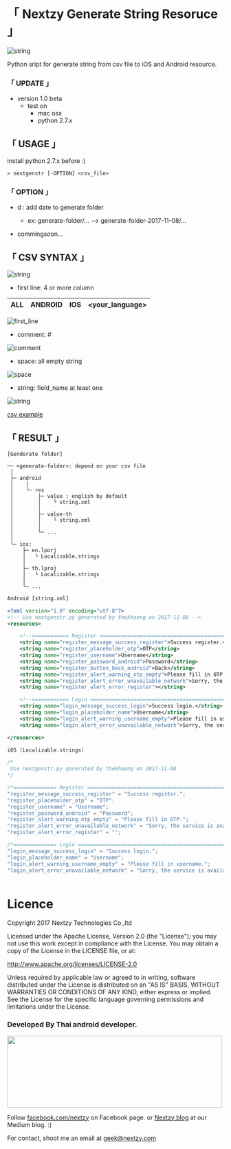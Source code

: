 # **「 Nextzy Generate String Resoruce 」**

![string](./pictures/cover.png)

Python sript for generate string from csv file to iOS and Android resource.

### 「 UPDATE 」
 - version 1.0 beta
    - test on 
        - mac osx
        - python 2.7.x

## 「 USAGE 」

install python 2.7.x before :)

``` 
> nextgenstr [-OPTION] <csv_file>
```

### 「 OPTION 」
- d : add date to generate folder 
    - ex: generate-folder/... --> generate-folder-2017-11-08/...

- commingsoon...

## 「 CSV SYNTAX 」

![string](./pictures/example.png)

    
- first line: 4 or more column

|ALL |ANDROID| IOS| <your_language>|
| ---|-------|----|----------------|


![first_line](./pictures/first_line.png)


- comment: #

![comment](./pictures/comment.png)

- space: all empty string

![space](./pictures/space.png)

- string: field_name at least one

![string](./pictures/string.png)

[csv example](./example_string.csv)


## 「 RESULT 」

```
[Genderate folder]

── <generate-folder>: depend on your csv file
 │
 ├─ android
 │    │
 │    └─ res
 │        ├─ value : english by default
 │        │    └ string.xml
 │        │
 │        ├─ value-th
 │        │    └ string.xml
 │        │
 │        └─ ...
 │
 └─ ios:  
     ├─ en.lporj
     │   └ Localizable.strings
     │
     ├─ th.lproj
     │   └ Localizable.strings
     │
     └─ ...
```

```xml
Android [string.xml]

<?xml version="1.0" encoding="utf-8"?>
<!-- Use nextgenstr.py generated by thekhaeng on 2017-11-08 -->
<resources>

	<!--============ Register ==================================================================-->
	<string name="register_message_success_register">Success register.</string>
	<string name="register_placeholder_otp">OTP</string>
	<string name="register_username">Username</string>
	<string name="register_password_android">Password</string>
	<string name="register_button_back_android">Back</string>
	<string name="register_alert_warning_otp_empty">Please fill in OTP.</string>
	<string name="register_alert_error_unavailable_network">Sorry, the service is available at this moment please try again.</string>
	<string name="register_alert_error_register"></string>

	<!--============ Login =====================================================================-->
	<string name="login_message_success_login">Success login.</string>
	<string name="login_placeholder_name">Username</string>
	<string name="login_alert_warning_username_empty">Please fill in username.</string>
	<string name="login_alert_error_unavailable_network">Sorry, the service is available at this moment please try again.</string>

</resources>

```

```swift
iOS [Localizable.strings]

/*
 Use nextgenstr.py generated by thekhaeng on 2017-11-08
*/

/*============== Register ====================================================================*/
"register_message_success_register" = "Success register.";
"register_placeholder_otp" = "OTP";
"register_username" = "Username";
"register_password_android" = "Password";
"register_alert_warning_otp_empty" = "Please fill in OTP.";
"register_alert_error_unavailable_network" = "Sorry, the service is available at this moment please try again.";
"register_alert_error_register" = "";

/*============== Login =======================================================================*/
"login_message_success_login" = "Success login.";
"login_placeholder_name" = "Username";
"login_alert_warning_username_empty" = "Please fill in username.";
"login_alert_error_unavailable_network" = "Sorry, the service is available at this moment please try again.";



```

# Licence

Copyright 2017 Nextzy Technologies Co.,ltd

Licensed under the Apache License, Version 2.0 (the "License"); you may not use this work except in compliance with the License. You may obtain a copy of the License in the LICENSE file, or at:

http://www.apache.org/licenses/LICENSE-2.0

Unless required by applicable law or agreed to in writing, software distributed under the License is distributed on an "AS IS" BASIS, WITHOUT WARRANTIES OR CONDITIONS OF ANY KIND, either express or implied. See the License for the specific language governing permissions and limitations under the License.


### Developed By Thai android developer.

<img src="./pictures/nextzy_logo.png" width="500" height="167"/>



Follow [facebook.com/nextzy](https://www.facebook.com/nextzy) on Facebook page.
or [Nextzy blog](https://blog.nextzy.me/) at our Medium blog. :)

For contact, shoot me an email at geek@nextzy.com
